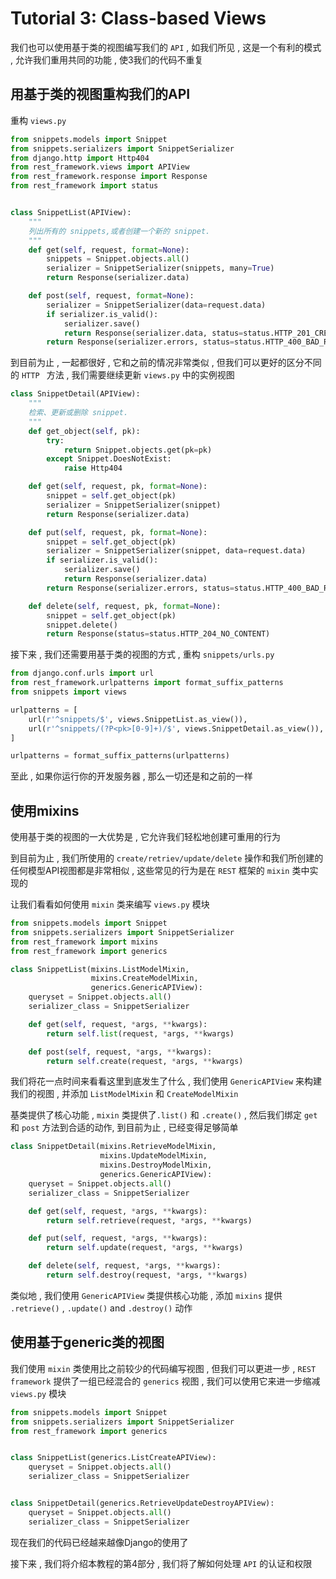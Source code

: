 # Tutorial 3: Class-based Views

我们也可以使用基于类的视图编写我们的 `API` , 如我们所见 , 这是一个有利的模式 , 允许我们重用共同的功能 , 使3我们的代码不重复








<extoc></extoc>

## 用基于类的视图重构我们的API

重构 `views.py` 

```python
from snippets.models import Snippet
from snippets.serializers import SnippetSerializer
from django.http import Http404
from rest_framework.views import APIView
from rest_framework.response import Response
from rest_framework import status


class SnippetList(APIView):
    """
    列出所有的 snippets,或者创建一个新的 snippet.
    """
    def get(self, request, format=None):
        snippets = Snippet.objects.all()
        serializer = SnippetSerializer(snippets, many=True)
        return Response(serializer.data)

    def post(self, request, format=None):
        serializer = SnippetSerializer(data=request.data)
        if serializer.is_valid():
            serializer.save()
            return Response(serializer.data, status=status.HTTP_201_CREATED)
        return Response(serializer.errors, status=status.HTTP_400_BAD_REQUEST)
```

到目前为止 , 一起都很好 , 它和之前的情况非常类似 , 但我们可以更好的区分不同的 `HTTP ` 方法 , 我们需要继续更新 `views.py` 中的实例视图

```python
class SnippetDetail(APIView):
    """
    检索、更新或删除 snippet.
    """
    def get_object(self, pk):
        try:
            return Snippet.objects.get(pk=pk)
        except Snippet.DoesNotExist:
            raise Http404

    def get(self, request, pk, format=None):
        snippet = self.get_object(pk)
        serializer = SnippetSerializer(snippet)
        return Response(serializer.data)

    def put(self, request, pk, format=None):
        snippet = self.get_object(pk)
        serializer = SnippetSerializer(snippet, data=request.data)
        if serializer.is_valid():
            serializer.save()
            return Response(serializer.data)
        return Response(serializer.errors, status=status.HTTP_400_BAD_REQUEST)

    def delete(self, request, pk, format=None):
        snippet = self.get_object(pk)
        snippet.delete()
        return Response(status=status.HTTP_204_NO_CONTENT)
```

接下来 , 我们还需要用基于类的视图的方式 , 重构 `snippets/urls.py`

```python
from django.conf.urls import url
from rest_framework.urlpatterns import format_suffix_patterns
from snippets import views

urlpatterns = [
    url(r'^snippets/$', views.SnippetList.as_view()),
    url(r'^snippets/(?P<pk>[0-9]+)/$', views.SnippetDetail.as_view()),
]

urlpatterns = format_suffix_patterns(urlpatterns)
```

至此 , 如果你运行你的开发服务器 , 那么一切还是和之前的一样

## 使用mixins

使用基于类的视图的一大优势是 , 它允许我们轻松地创建可重用的行为

到目前为止 , 我们所使用的 `create/retriev/update/delete` 操作和我们所创建的任何模型API视图都是非常相似 , 这些常见的行为是在 `REST` 框架的 `mixin` 类中实现的

让我们看看如何使用 `mixin` 类来编写 `views.py` 模块

```python
from snippets.models import Snippet
from snippets.serializers import SnippetSerializer
from rest_framework import mixins
from rest_framework import generics

class SnippetList(mixins.ListModelMixin,
                  mixins.CreateModelMixin,
                  generics.GenericAPIView):
    queryset = Snippet.objects.all()
    serializer_class = SnippetSerializer

    def get(self, request, *args, **kwargs):
        return self.list(request, *args, **kwargs)

    def post(self, request, *args, **kwargs):
        return self.create(request, *args, **kwargs)
```

 我们将花一点时间来看看这里到底发生了什么 , 我们使用 `GenericAPIView` 来构建我们的视图 , 并添加 `ListModelMixin` 和 `CreateModelMixin`

基类提供了核心功能 , `mixin` 类提供了`.list()` 和 `.create()`  , 然后我们绑定 `get` 和 `post` 方法到合适的动作, 到目前为止 , 已经变得足够简单

```python
class SnippetDetail(mixins.RetrieveModelMixin,
                    mixins.UpdateModelMixin,
                    mixins.DestroyModelMixin,
                    generics.GenericAPIView):
    queryset = Snippet.objects.all()
    serializer_class = SnippetSerializer

    def get(self, request, *args, **kwargs):
        return self.retrieve(request, *args, **kwargs)

    def put(self, request, *args, **kwargs):
        return self.update(request, *args, **kwargs)

    def delete(self, request, *args, **kwargs):
        return self.destroy(request, *args, **kwargs)
```

类似地 , 我们使用 `GenericAPIView` 类提供核心功能 , 添加 `mixins` 提供 `.retrieve()` , `.update()` and `.destroy()` 动作

## 使用基于generic类的视图

我们使用 `mixin` 类使用比之前较少的代码编写视图 , 但我们可以更进一步 , `REST framework` 提供了一组已经混合的 `generics` 视图 , 我们可以使用它来进一步缩减 `views.py` 模块

```python
from snippets.models import Snippet
from snippets.serializers import SnippetSerializer
from rest_framework import generics


class SnippetList(generics.ListCreateAPIView):
    queryset = Snippet.objects.all()
    serializer_class = SnippetSerializer


class SnippetDetail(generics.RetrieveUpdateDestroyAPIView):
    queryset = Snippet.objects.all()
    serializer_class = SnippetSerializer
```

现在我们的代码已经越来越像Django的使用了

接下来 , 我们将介绍本教程的第4部分 , 我们将了解如何处理 `API` 的认证和权限